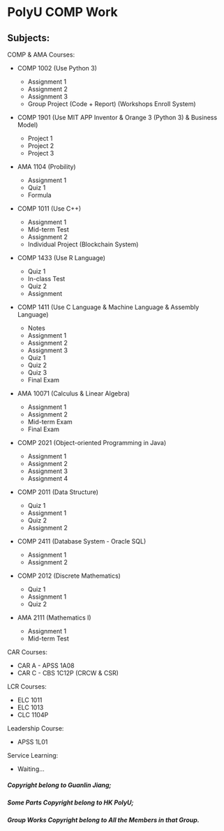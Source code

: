 # **PolyU COMP Work**

## Subjects:

COMP & AMA Courses:
- COMP 1002 (Use Python 3)
  - Assignment 1
  - Assignment 2
  - Assignment 3
  - Group Project (Code + Report) (Workshops Enroll System)
- COMP 1901 (Use MIT APP Inventor & Orange 3 (Python 3) & Business Model)
  - Project 1
  - Project 2
  - Project 3
- AMA 1104 (Probility)
  - Assignment 1
  - Quiz 1
  - Formula
- COMP 1011 (Use C++)
  - Assignment 1
  - Mid-term Test
  - Assignment 2
  - Individual Project (Blockchain System)
- COMP 1433 (Use R Language)
  - Quiz 1
  - In-class Test
  - Quiz 2
  - Assignment
- COMP 1411 (Use C Language & Machine Language & Assembly Language)
  - Notes
  - Assignment 1
  - Assignment 2
  - Assignment 3
  - Quiz 1
  - Quiz 2
  - Quiz 3
  - Final Exam
- AMA 10071 (Calculus & Linear Algebra)
  - Assignment 1
  - Assignment 2
  - Mid-term Exam
  - Final Exam
- COMP 2021 (Object-oriented Programming in Java)
  - Assignment 1
  - Assignment 2
  - Assignment 3
  - Assignment 4
  
- COMP 2011 (Data Structure)
  - Quiz 1
  - Assignment 1
  - Quiz 2
  - Assignment 2
- COMP 2411 (Database System - Oracle SQL)
  - Assignment 1
  - Assignment 2
  
- COMP 2012 (Discrete Mathematics)
  - Quiz 1
  - Assignment 1
  - Quiz 2
  
- AMA 2111 (Mathematics I)
  - Assignment 1
  - Mid-term Test


CAR Courses:
- CAR A - APSS 1A08
- CAR C - CBS 1C12P (CRCW & CSR)

LCR Courses:

- ELC 1011
- ELC 1013
- CLC 1104P

Leadership Course:
- APSS 1L01

Service Learning:
- Waiting...






##### Copyright belong to Guanlin Jiang;

##### Some Parts Copyright belong to HK PolyU;

##### Group Works Copyright belong to All the Members in that Group.
